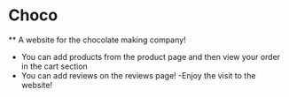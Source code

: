 # Choco

** A website for the chocolate making company!

- You can add products from the product page and then view your order in the cart section
- You can add reviews on the reviews page!
-Enjoy the visit to the website!
